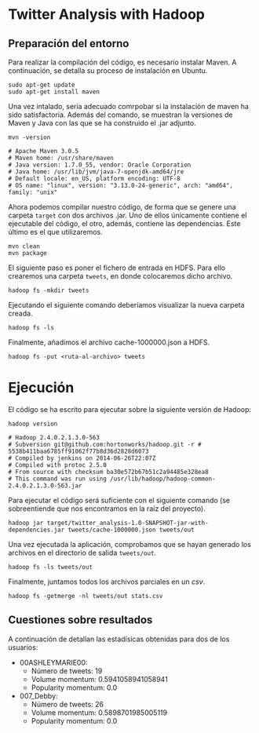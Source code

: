 # Twitter Analysis with Hadoop

## Preparación del entorno

Para realizar la compilación del código, es necesario instalar Maven. A continuación, se detalla su proceso de instalación en Ubuntu.

```{bash}
sudo apt-get update
sudo apt-get install maven
```

Una vez intalado, sería adecuado comrpobar si la instalación de maven ha sido satisfactoria. Además del comando, se muestran la versiones de Maven y Java con las que se ha construido el .jar adjunto.

```{bash}
mvn -version

# Apache Maven 3.0.5
# Maven home: /usr/share/maven
# Java version: 1.7.0_55, vendor: Oracle Corporation
# Java home: /usr/lib/jvm/java-7-openjdk-amd64/jre
# Default locale: en_US, platform encoding: UTF-8
# OS name: "linux", version: "3.13.0-24-generic", arch: "amd64", family: "unix"
```

Ahora podemos compilar nuestro código, de forma que se genere una carpeta `target` con dos archivos .jar. Uno de ellos únicamente contiene el ejecutable del código, el otro, además, contiene las dependencias. Este último es el que utilizaremos.

```{r}
mvn clean
mvn package
```

El siguiente paso es poner el fichero de entrada en HDFS. Para ello crearemos una carpeta `tweets`, en donde colocaremos dicho archivo.

```{r}
hadoop fs -mkdir tweets
```

Ejecutando el siguiente comando deberíamos visualizar la nueva carpeta creada.

```{r}
hadoop fs -ls
```

Finalmente, añadimos el archivo cache-1000000.json a HDFS.

```{bash}
hadoop fs -put <ruta-al-archivo> tweets
```

# Ejecución

El código se ha escrito para ejecutar sobre la siguiente versión de Hadoop:

```{bash}
hadoop version

# Hadoop 2.4.0.2.1.3.0-563
# Subversion git@github.com:hortonworks/hadoop.git -r # 5538b411baa6785ff91062f77b8d36d2828d6073
# Compiled by jenkins on 2014-06-26T22:07Z
# Compiled with protoc 2.5.0
# From source with checksum ba30e572b67b51c2a94485e328ea8
# This command was run using /usr/lib/hadoop/hadoop-common-2.4.0.2.1.3.0-563.jar
```

Para ejecutar el código será suficiente con el siguiente comando (se sobreentiende que nos encontramos en la raíz del proyecto).

```{bash}
hadoop jar target/twitter_analysis-1.0-SNAPSHOT-jar-with-dependencies.jar tweets/cache-1000000.json tweets/out
```

Una vez ejecutada la aplicación, comprobamos que se hayan generado los archivos en el directorio de salida `tweets/out`.

```{bash}
hadoop fs -ls tweets/out
```

Finalmente, juntamos todos los archivos parciales en un *csv*.

```{bash}
hadoop fs -getmerge -nl tweets/out stats.csv
```

## Cuestiones sobre resultados

A continuación de detallan las estadísicas obtenidas para dos de los usuarios:

- 00ASHLEYMARIE00: 
    - Número de tweets: 19
    - Volume momentum: 0.5941058941058941
    - Popularity momentum: 0.0
- 007_Debby: 
    - Número de tweets: 26
    - Volume momentum: 0.5898701985005119
    - Popularity momentum: 0.0


